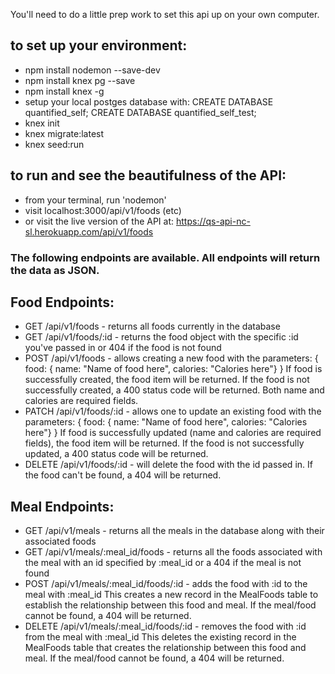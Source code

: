 You'll need to do a little prep work to set this api up on your own computer.

## to set up your environment:
- npm install nodemon --save-dev
- npm install knex pg --save
- npm install knex -g
- setup your local postges database with:
CREATE DATABASE quantified_self;
CREATE DATABASE quantified_self_test;
- knex init
- knex migrate:latest
- knex seed:run

## to run and see the beautifulness of the API:
- from your terminal, run 'nodemon'
- visit localhost:3000/api/v1/foods (etc)
- or visit the live version of the API at: https://qs-api-nc-sl.herokuapp.com/api/v1/foods

### The following endpoints are available. All endpoints will return the data as JSON.

## Food Endpoints:
- GET /api/v1/foods - returns all foods currently in the database
- GET /api/v1/foods/:id - returns the food object with the specific :id you've passed in or 404 if the food is not found
- POST /api/v1/foods - allows creating a new food with the parameters:
{ food: { name: "Name of food here", calories: "Calories here"} }
If food is successfully created, the food item will be returned. If the food is not successfully created, a 400 status code will be returned. Both name and calories are required fields.
- PATCH /api/v1/foods/:id - allows one to update an existing food with the parameters:
{ food: { name: "Name of food here", calories: "Calories here"} }
If food is successfully updated (name and calories are required fields), the food item will be returned. If the food is not successfully updated, a 400 status code will be returned.
- DELETE /api/v1/foods/:id - will delete the food with the id passed in. If the food can't be found, a 404 will be returned.


## Meal Endpoints:
- GET /api/v1/meals - returns all the meals in the database along with their associated foods
- GET /api/v1/meals/:meal_id/foods - returns all the foods associated with the meal with an id specified by :meal_id or a 404 if the meal is not found
- POST /api/v1/meals/:meal_id/foods/:id - adds the food with :id to the meal with :meal_id
This creates a new record in the MealFoods table to establish the relationship between this food and meal. If the meal/food cannot be found, a 404 will be returned.
- DELETE /api/v1/meals/:meal_id/foods/:id - removes the food with :id from the meal with :meal_id
This deletes the existing record in the MealFoods table that creates the relationship between this food and meal. If the meal/food cannot be found, a 404 will be returned.
